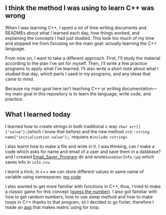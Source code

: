 ## I think the method I was using to learn C++ was wrong

When I was learning C++, I spent a lot of time writing documents and READMEs about what I learned each day, how things worked, and explaining the concepts I had just studied. This took too much of my time and stopped me from focusing on the main goal: actually learning the C++ language.

From now on, I want to take a different approach. First, I’ll study the material according to the plan I’ve set for myself. Then, I’ll write a few practice programs to apply what I’ve learned. I’ll also write a short note about what I studied that day, which parts I used in my programs, and any ideas that came to mind.

Because my main goal here isn’t teaching C++ or writing documentation—my main goal in this repository is to learn the language, write code, and practice.

## What I learned today

I learned how to create strings in both traditional c way `char arr[]{"value"};`(which I know that before) and the new method `std::string name{"initialization value"};`. requiers `#include <string>`.

I also learnt how to make a file and write in it. I was thinking, can I make a code which asks for name and email of a user and save them in a database? and I created [Email_Saver_Program](EmailSaverProgram/) dir and wrote`SaveUserInfo.cpp` which saves info in `info.csv`.

I learnt a trick, in c++ we can store different values in same name of variable using namespaces. [my code](NamespacePractice/namespace_practice.cpp)

I also wanted to get more familiar with functions in C++, thus, I tried to make a classic game for this concept ([guess the number](GuessTheNumber/GuessTheNumberGame/GuessTheNumber.cc)). I also got familiar with how to get random numbers, how to use sleep method and how to make loops in C++ thanks to that program, so I decided to go furter, therefore I made an [app](MatrixGenerator/MatrixGenerator.cpp) that makes matric using for loop.
